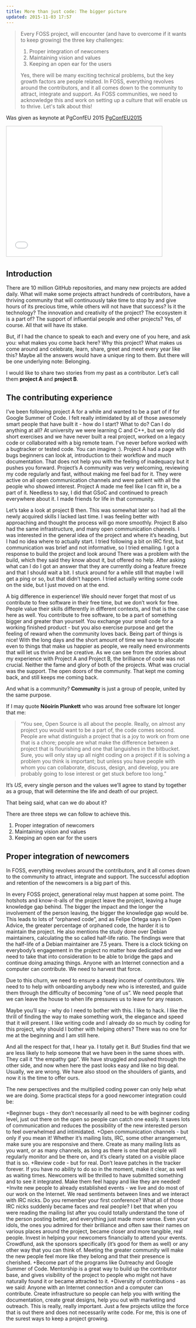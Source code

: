 ```yaml
---
title: More than just code: The bigger picture
updated: 2015-11-03 17:57
---
```


> Every FOSS project, will encounter (and have to overcome if it wants to keep growing) the three key challenges: 
>
>1. Proper integration of newcomers 
>2. Maintaining vision and values 
>3. Keeping an open ear for the users 
>
>Yes, there will be many exciting technical problems, but the key growth factors are people related. In FOSS, everything revolves around the contributors, and it all comes down to the community to attract, integrate and support. As FOSS communities, we need to acknowledge this and work on setting up a culture that will enable us to thrive. Let's talk about this! 

Was given as keynote at PgConfEU 2015 [PgConfEU2015](http://www.postgresql.eu/events/schedule/pgconfeu2015/session/939-the-bigger-picture-more-then-just-code/)
<iframe src="//www.slideshare.net/slideshow/embed_code/key/CgVvoHTxKBulnA" width="425" height="355" frameborder="0" marginwidth="0" marginheight="0" scrolling="no" style="border:1px solid #CCC; border-width:1px; margin-bottom:5px; max-width: 100%;" allowfullscreen> </iframe> 

## Introduction

There are 10 million GitHub repositories, and many new projects are added daily. What will make some projects attract hundreds of contributors, have a thriving community that will continuously take time to stop by and give hours of its precious time, while others will not have that success? Is it the technology? The innovation and creativity of the project? The ecosystem it is a part of? The support of influential people and other projects? Yes, of course. All that will have its stake. 

But, if I had the chance to speak to each and every one of you here, and ask you: what makes you come back here? Why this project? What makes us come around and celebrate, learn, share, greet and meet every year like this? Maybe all the answers would have a unique ring to them. But there will be one underlying note: Belonging.

I would like to share two stories from my past as a contributor. Let’s call them **project A** and **project B**. 

## The contributing experience

I’ve been following project A for a while and wanted to be a part of if for Google Summer of Code. I felt really intimidated by all of those awesomely smart people that have built it - how do I start? What to do? Can I do anything at all? At university we were learning C and C++, but we only did short exercises and we have never built a real project, worked on a legacy code or collaborated with a big remote team. I’ve never before worked with a bugtracker or tested code. 
You can imagine :).
Project A had a page with bugs beginners can look at, introduction to their workflow and much documentation. That does not help you with the feeling of inadequacy but it pushes you forward. Project’s A community was very welcoming, reviewing my code regularly and fast, without making me feel bad for it. They were active on all open communication channels and were patient with all the people who showed interest. Project A made me feel like I can fit in, be a part of it. Needless to say, I did that GSoC and continued to preach everywhere about it. I made friends for life in that community.

Let’s take a look at project B then. 
This was somewhat later so I had all the newly acquired skills I lacked last time. I was feeling better with approaching and thought the process will go more smoothly. Project B also had the same infrastructure, and many open communication channels. I was interested in the general idea of the project and where it’s heading, but I had no idea where to actually start. I tried following a bit on IRC first, but communication was brief and not informative, so I tried emailing. I got a response to build the project and look around There was a problem with the build, which they said they know about it, but offered no help. After asking what can I do I got an answer that they are currently doing a feature freeze and that I should wait a bit. I stuck around for a while still that maybe I will get a ping or so, but that didn’t happen. I tried actually writing some code on the side, but I just moved on at the end. 

A big difference in experience! 
We should never forget that most of us contribute to free software in their free time, but we don’t work for free. People value their skills differently in different contexts, and that is the case here as well. You contribute to free software, to be a part of something bigger and greater than yourself. You exchange your small code for a working finished product - but you also exercise purpose and get the feeling of reward when the community loves back. Being part of things is nice!
With the long days and the short amount of time we have to allocate even to things that make us happier as people, we really need environments that will let us thrive and be creative. As we can see from the stories about my experience with Project A and Project B, the brilliance of code was not crucial. Neither the fame and glory of both of the projects. What was crucial was the support. The open doors of the community. That kept me coming back, and still keeps me coming back. 

And what is a community? **Community** is just a group of people, united by the same purpose.

If I may quote **Nóoirín Plunkett** who was around free software lot longer that me:

>“You see, Open Source is all about the people. Really, on almost any project you would want to be a part of, the code comes second. People are what distinguish a project that is a joy to work on from one that is a chore; people are what make the difference between a project that is flourishing and one that languishes in the bitbucket. Sure, you will only stay up all night coding on a project if it is solving a problem you think is important; but unless you have people with whom you can collaborate, discuss, design, and develop, you are probably going to lose interest or get stuck before too long.” 

It’s _US_, every single person and the values we’ll agree to stand by together as a group, that will determine the life and death of our project. 

That being said, what can we do about it?


There are three steps we can follow to achieve this.

1. Proper integration of newcomers 
2. Maintaining vision and values 
3. Keeping an open ear for the users

## Proper integration of newcomers

In FOSS, everything revolves around the contributors, and it all comes down to the community to attract, integrate and support. The successful adoption and retention of the newcomers is a big part of this.

In every FOSS project, generational relay must happen at some point. The hotshots and know-it-alls of the project leave the project, leaving a huge knowledge gap behind. The bigger the impact and the longer the involvement of the person leaving, the bigger the knowledge gap would be. This leads to lots of “orphaned code”, and as Felipe Ortega says in Open Advice, the greater percentage of orphaned code, the harder it is to maintain the project. He also mentions the study done over Debian maintainers, calculating the so called half-life ratio. The findings were that the half-life of a Debian maintainer are 7.5 years. There is a clock ticking on everybody’s engagement in the project no matter how dedicated and we need to take that into consideration to be able to bridge the gaps and continue doing amazing things. Anyone with an Internet connection and a computer can contribute. We need to harvest that force.

Due to this churn, we need to ensure a steady income of contributors. We need to to help with onboarding anybody new who is interested, and guide them through the difficulty of becoming “one of us”. We need people that we can leave the house to when life pressures us to leave for any reason.

Maybe you’ll say - why do I need to bother with this. I like to hack. I like the thrill of finding the way to make something work, the elegance and speed that it will present. I like writing code and I already do so much by coding for this project, why should I bother with helping others? There was no one for me at the beginning and I am still here.

And all the respect for that, I hear ya. I totally get it.
But!
Studies find that we are less likely to help someone that we have been in the same shoes with. They call it “the empathy gap”. We have struggled and pushed through the other side, and now when here the past looks easy and like no big deal. Usually, we are wrong. We have also stood on the shoulders of giants, and now it is the time to offer ours.

The new perspectives and the multiplied coding power can only help what we are doing. 
Some practical steps for a good newcomer integration could be:

+Beginner bugs - they don’t necessarily all need to be with beginner coding level, just out there on the open so people can catch one easily. It saves lots of communication and reduces the possibility of the new interested person to feel overwhelmed and intimidated. 
+Open communication channels - but only if you mean it! Whether it’s mailing lists, IRC, some other arrangement, make sure you are responsive and there. Create as many mailing lists as you want, or as many channels, as long as there is one that people will regularly monitor and be there on, and it’s clearly stated on a visible place that is so.
+Review code - but for real. Don’t leave patches in the tracker forever. If you have no ability to do so in the moment, make it clear, as well as waiting times. Newcomers will be thrilled to have submitted something and to see it integrated. Make them feel happy and like they are needed!
+Invite new people to already established events - we live and do most of our work on the Internet. We read sentiments between lines and we interact with IRC nicks. Do you remember your first conference? What all of those IRC nicks suddenly became faces and real people? I bet that when you were reading the mailing list after you could totally understand the tone of the person posting better, and everything just made more sense. Even your idols, the ones you admired for their brilliance and often saw their names on various places around the project, became closer and more tangible, real people. 
Invest in helping your newcomers financially to attend your events. Crowdfund, ask the sponsors specifically (it’s good for them as well) or any other way that you can think of. Meeting the greater community will make the new people feel more like they belong and that their presence is cherished. 
+Become part of the programs like Outreachy and Google Summer of Code. Mentorship is a great way to build up the contributor base, and gives visibility of the project to people who might not have naturally found it or became attracted to it.
+Diversity of contributions - as we said: Anyone with an Internet connection and a computer can contribute. Create infrastructure so people can help you with writing the documentation, create great designs, help you out with marketing and outreach. This is really, really important. Just a few projects utilize the force that is out there and does not necessarily write code. For me, this is one of the surest ways to keep a project growing. 


